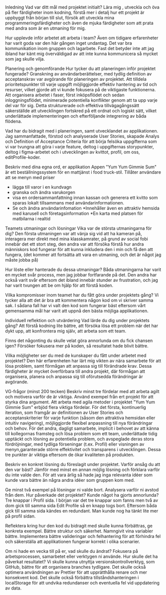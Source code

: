 Inledning
Vad var ditt mål med projektet initialt?
Lära mig , utveckla och öva på fler färdigheter inom kodning, förstå mer i detalj hur ett projekt är uppbyggt från början till slut,
försök att utveckla mina programmeringsfärdigheter och även de mjuka färdigheter som att prata med andra som är en utmaning för mig.


Hur upplevde inför arbetet att arbeta i team?
Även om tidigare erfarenheter har varit goda var den här gången inget undantag. Det var bra kommunikation inom gruppen och lagarbete. 
Fast det betyder inte att jag ibland har känt mig överväldigad av att inte kunna kommunicera så mycket som jag skulle vilja.


Planering och genomförande
Hur tycker du att planeringen inför projektet fungerade?
Granskning av användarberättelser, med tydlig definition av acceptanskrav var avgörande för planeringen av projektet. Att tilldela prioritetspunkter till varje
uppgift möjliggjorde effektiv hantering av tid och resurser, vilket gjorde att vi kunde fokusera på de viktigaste funktionerna. 
Att organisera arbetet i faser, först inköpsflödet och sedan inloggningsflödet, minimerade potentiella konflikter genom att ta upp varje del var för sig. 
Detta strukturerade och effektiva tillvägagångssätt säkerställde att utvecklingen fortskred på ett ordnat och logiskt sätt, vilket underlättade implementeringen och efterföljande integrering av båda flödena.

Vad har du bidragit med i planeringen, samt utvecklandet av applikationen.
Jag sammanfattade, förstod och analyserade User Stories, skapade Analys och Definition of Acceptance Criteria för att börja felsöka uppgifterna som vi var tvungna att göra i varje feature, 
deltog i uppgifternas storypunkter, deltog i figma-arbetet och i utvecklingen av kvittot, profil, om oss, editProfile-koder.

Beskriv med dina egna ord, er applikation
Appen "Yum Yum Gimmie Sum" är ett beställningssystem för en mattjänst i food truck-stil.
Tillåter användare att se menyn med priser
* lägga till varor i en kundvagn
* granska och ändra varukorgen
* visa en ordersammanfattning innan kassan
 och generera ett kvitto som sparas lokalt tillsammans med användarinformationen.
* Se och ändra användarinfomation
*Innehåller även en attraktiv hemsida med karusell och företagsinformation
*En karta med platsen för matbilarna i realtid

Teamets utmaningar och lösningar
Vika var de största utmaningarna för dig?
Den första utmaningen var att vänja sig vid att ha kameran på, interagera mer direkt med mina klasskamrater,
på grund av social fobi innebär det ett stort steg, den andra var att försöka förstå hur andra människors kod fungerar för att kunna inkludera den i min och få den att fungera,
(det kommer att fortsätta att vara en utmaning, och det är något jag måste jobba på)

Hur löste eller hanterade du dessa utmaningar?
Båda utmaningarna har varit en mycket svår process, men jag jobbar fortfarande på det. 
Den andra har också varit svår eftersom det ibland innebär stunder av frustration, och jag har varit tvungen att be om hjälp för att förstå koden.

Vilka kompromisser inom teamet har du fått göra under projektets gång?
Vi tycker alla att det är bra att kommentera någon kod om vi skriver samma sak. 
I sådana fall har vi valt den kod som fungerar bäst eftersom vårt gemensamma mål har varit att uppnå den bästa möjliga applikationen.

Individuell reflektion och utvärdering
Vad lärde du dig under projektets gång?
Att förstå kodning lite bättre, att försöka lösa ett problem när det har dykt upp, att konfrontera mig själv, att arbeta som ett team.

Finns det någonting du skulle velat göra annorlunda om du fick chansen igen?
Försöker fokusera mer på koden, så resultatet hade blivit bättre.

Vilka möjligheter ser du med de kunskaper du fått under arbetet med projektet?
Den här erfarenheten har lärt mig vikten av nära samarbete för att lösa problem, samt förmågan att anpassa sig till förändrade krav. 
Dessa färdigheter är mycket överförbara till andra projekt, där förmågan att organisera, planera och anpassa sig till oförutsedda förändringar är avgörande.

VG-frågor (minst 200 tecken)
Beskriv minst tre fördelar med att arbeta agilt och motivera varför de är viktiga. Använd exempel från ert projekt för att styrka dina argument.
Att arbeta med agila metoder i projektet "Yum Yum Gimmie Sum" erbjöd flera viktiga fördelar. För det första, kontinuerlig iteration, som framgår av definitionen av User Stories och acceptanskriterier
för varje funktion (såsom den attraktiva hemsidan eller intuitiv navigering), möjliggjorde flexibel anpassning till nya förändringar och behov. För det andra, dagligt samarbete, implicit i behovet av att känna 
till kollegornas framsteg och lösa problem som ett team, underlättade tidig upptäckt och lösning av potentiella problem, och avspeglade deras stora fördröjningar, med tydliga förseningar (t.ex. Profil) eller
visningen av menyn,garanterade större effektivitet och transparens i utvecklingen. Dessa tre punkter är viktiga eftersom de ökar kvaliteten på produkten.

Beskriv en konkret lösning du föreslagit under projektet. Varför ansåg du att den var bäst? Jämför med minst en annan möjlig lösning och förklara varför du inte valde den.
För att vara ärlig så hade jag inga relevanta idéer som kunde vara bättre än några andra idéer som gruppen kom med.

Ge minst två exempel på lösningar ni valde bort. Analysera varför ni avstod från dem. Hur påverkade det projektet? Kunde något ha gjorts annorlunda?
Tre knappar i Profil sida. I början var det tre knappar som fanns men två av dom gick till samma sida Edit Profile så en knapp togs bort. Eftersom båda gick till samma sida kändes en redundant.
Man kunde nog ha tänkt lite mer på profil sidan.

Reflektera kring hur den kod du bidragit med skulle kunna förbättras, ge konkreta exempel.
Bättre struktur och säkerhet. Namngivit vina variabler bättre. Implementera bättre valideringar och felhantering för att förhindra fel och säkerställa att applikationen fungerar korrekt i olika scenarier.

Om ni hade en vecka till på er, vad skulle du ändrat? Fokusera på arbetsprocessen, samarbetet eller verktygen ni använde. Hur skulle det ha påverkat resultatet?
Vi skulle kunna utnyttja versionskontrollverktyg, som GitHub, bättre för att organisera branches tydligare. Det skulle också optimera användningen av Prettier för att upprätthålla renare och mer konsekvent kod. 
Det skulle också förbättra tillståndshanteringen i localStorage för att undvika redundanser och eventuella fel vid uppdatering av data.
